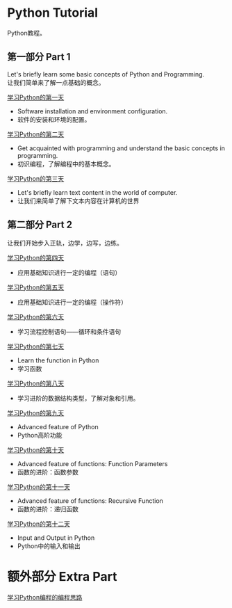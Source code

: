 # Python Tutorial
Python教程。

## 第一部分 Part 1

Let's briefly learn some basic concepts of Python and Programming.  
让我们简单来了解一点基础的概念。

[学习Python的第一天](Tutorial/Guide01.md)   
- Software installation and environment configuration.
- 软件的安装和环境的配置。  

[学习Python的第二天](Tutorial/Guide02.md) 
- Get acquainted with programming and understand the basic concepts in programming.
- 初识编程，了解编程中的基本概念。  

[学习Python的第三天](Tutorial/Guide03.md) 
- Let's briefly learn text content in the world of computer.
- 让我们来简单了解下文本内容在计算机的世界

## 第二部分 Part 2

让我们开始步入正轨，边学，边写，边练。

[学习Python的第四天](Tutorial/Guide04.md) 
- 应用基础知识进行一定的编程（语句）  

[学习Python的第五天](Tutorial/Guide05.md) 
- 应用基础知识进行一定的编程（操作符）  

[学习Python的第六天](Tutorial/Guide06.md) 
- 学习流程控制语句——循环和条件语句  

[学习Python的第七天](Tutorial/Guide07.md) 
- Learn the function in Python
- 学习函数  

[学习Python的第八天](Tutorial/Guide08.md) 
- 学习进阶的数据结构类型，了解对象和引用。  

[学习Python的第九天](Tutorial/Guide09.md) 
- Advanced feature of Python
- Python高阶功能   

[学习Python的第十天](Tutorial/Guide10.md) 
- Advanced feature of functions: Function Parameters
- 函数的进阶：函数参数   

[学习Python的第十一天](Tutorial/Guide11.md) 
- Advanced feature of functions: Recursive Function
- 函数的进阶：递归函数  

[学习Python的第十二天](Tutorial/Guide12.md)
- Input and Output in Python
- Python中的输入和输出

# 额外部分 Extra Part
[学习Python编程的编程思路](Tutorial/Guide_HowToProgram.md)
